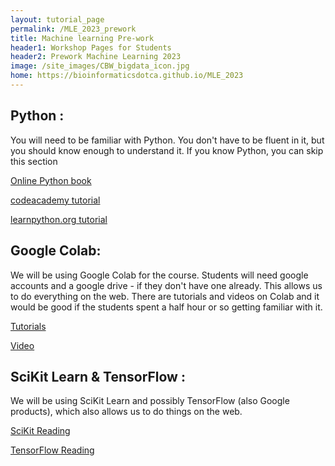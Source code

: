 ```yaml
---
layout: tutorial_page
permalink: /MLE_2023_prework
title: Machine learning Pre-work
header1: Workshop Pages for Students
header2: Prework Machine Learning 2023
image: /site_images/CBW_bigdata_icon.jpg
home: https://bioinformaticsdotca.github.io/MLE_2023
---
```


## Python : 
You will need to be familiar with Python. You don't have to be fluent in it, but you should know enough to understand it. 
If you know Python, you can skip this section

[Online Python book](https://drive.google.com/file/d/1t_ewL7Va3yCQRV8k4KvBeOs16mDGCijl/view?usp=sharing)

[codeacademy tutorial](https://www.codecademy.com/learn/learn-python)

[learnpython.org tutorial](https://www.learnpython.org/)



## Google Colab:
We will be using Google Colab for the course. Students will need google accounts and a google drive - if they don't have one already. This allows us to do everything on the web. 
There are tutorials and videos on Colab and it would be good if the students spent a half hour or so getting familiar with it.

[Tutorials](https://colab.research.google.com/notebooks/intro.ipynb)

[Video](https://www.youtube.com/watch?v=inN8seMm7UI)


## SciKit Learn & TensorFlow :
 We will be using SciKit Learn and possibly TensorFlow (also Google products), which also allows us to do things on the web.
 
 [SciKit Reading](https://scikit-learn.org/stable/tutorial/index.html)
 
 [TensorFlow Reading](https://www.tensorflow.org/tutorials)
